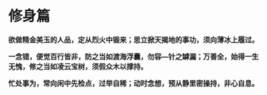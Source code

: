 # 修身篇

**欲做精金美玉的人品，定从烈火中锻来；思立掀天揭地的事功，须向薄冰上履过。**



**一念错，便觉百行皆非，防之当如渡海浮囊，勿容—针之罅漏；万善全，始得一生无愧，修之当如凌云宝树，须假众木以撑持。**



**忙处事为，常向闲中先检点，过举自稀；动时念想，预从静里密操持，非心自息。**



